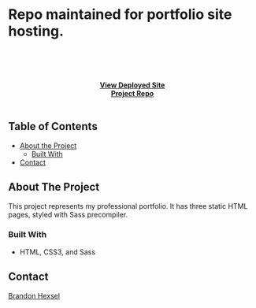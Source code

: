 # Repo maintained for portfolio site hosting.
<!-- PROJECT LOGO -->
<br />
<p align="center">
  <!-- <a href="https://github.com/othneildrew/Best-README-Template">
    <img src="images/logo.png" alt="Logo" width="80" height="80">
  </a> -->
  <p align="center">
    <br />
    <br />
    <a href="https://b-hexsoul.github.io/b-hexsoul.github.io/"><strong>View Deployed Site</strong></a>
    <br />
    <a href="https://github.com/b-hexsoul/b-hexsoul.github.io"><strong>Project Repo</strong></a>
    <br />
    <br />
  </p>
</p>

<!-- TABLE OF CONTENTS -->

## Table of Contents

- [About the Project](#about-the-project)
  - [Built With](#built-with)
- [Contact](#contact)

<!-- ABOUT THE PROJECT -->

## About The Project

This project represents my professional portfolio. It has three static HTML pages, styled with Sass precompiler.

### Built With

- HTML, CSS3, and Sass

<!-- GETTING STARTED -->

## Contact

[Brandon Hexsel](https://github.com/b-hexsoul)

<!-- ACKNOWLEDGEMENTS -->

<!-- ## Acknowledgements -->
